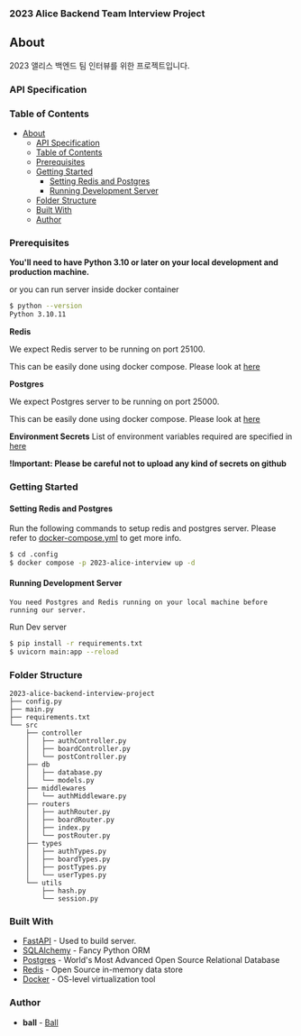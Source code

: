 ### 2023 Alice Backend Team Interview Project 

## About
2023 앨리스 백엔드 팀 인터뷰를 위한 프로젝트입니다.

### API Specification



### Table of Contents
 - [About](#About)
    - [API Specification](#api-specification)
    - [Table of Contents](#table-of-contents)
    - [Prerequisites](#prerequisites)
    - [Getting Started](#getting-started)
        - [Setting Redis and Postgres](#setting-redis-and-postgres)
        - [Running Development Server](#running-development-server)
    - [Folder Structure](#folder-structure)
    - [Built With](#built-with)
    - [Author](#author)

### Prerequisites
**You'll need to have Python 3.10 or later on your local development and production machine.**

or you can run server inside docker container
```bash
$ python --version 
Python 3.10.11
```

**Redis**

We expect Redis server to be running on port 25100. 

This can be easily done using docker compose. Please look at [here](#setting-redis-and-postgres)


**Postgres**

We expect Postgres server to be running on port 25000. 

This can be easily done using docker compose. Please look at [here](#setting-redis-and-postgres)

**Environment Secrets**
List of environment variables required are specified in [here](https://github.com/jinho-choi123/2023_Alice_Backend_Interview_Project/blob/main/.config/.env.example)

**!Important: Please be careful not to upload any kind of secrets on github**


### Getting Started

#### Setting Redis and Postgres
Run the following commands to setup redis and postgres server.
Please refer to [docker-compose.yml](https://github.com/jinho-choi123/2023_Alice_Backend_Interview_Project/blob/main/.docker/docker-compose.yml) to get more info.
```bash
$ cd .config
$ docker compose -p 2023-alice-interview up -d
```


#### Running Development Server
```text
You need Postgres and Redis running on your local machine before running our server.
```
Run Dev server
```bash
$ pip install -r requirements.txt
$ uvicorn main:app --reload
```

### Folder Structure
```text
2023-alice-backend-interview-project
├── config.py
├── main.py
├── requirements.txt
└── src
    ├── controller
    │   ├── authController.py
    │   ├── boardController.py
    │   └── postController.py
    ├── db
    │   ├── database.py
    │   └── models.py
    ├── middlewares
    │   └── authMiddleware.py
    ├── routers
    │   ├── authRouter.py
    │   ├── boardRouter.py
    │   ├── index.py
    │   └── postRouter.py
    ├── types
    │   ├── authTypes.py
    │   ├── boardTypes.py
    │   ├── postTypes.py
    │   └── userTypes.py
    └── utils
        ├── hash.py
        └── session.py
```

### Built With
- [FastAPI](https://fastapi.tiangolo.com/) - Used to build server.
- [SQLAlchemy](https://www.sqlalchemy.org/) - Fancy Python ORM
- [Postgres](https://www.postgresql.org/) - World's Most Advanced Open Source Relational Database
- [Redis](https://redis.io/) - Open Source in-memory data store
- [Docker](https://www.docker.com/) - OS-level virtualization tool

### Author
 - **ball** - [Ball](https://github.com/jinho-choi123)